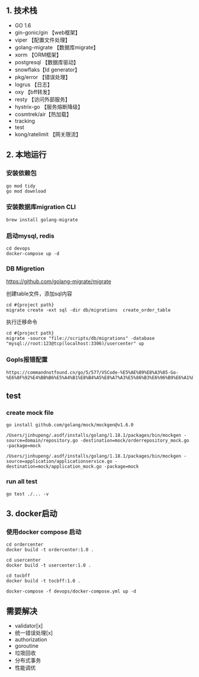 ## 1. 技术栈

- GO 1.6
- gin-gonic/gin 【web框架】
- viper 【配置文件处理】
- golang-migrate 【数据库migrate】
- xorm 【ORM框架】
- postgresql 【数据库驱动】
- snowflaks【Id generator】
- pkg/error 【错误处理】
- logrus 【日志】
- oxy 【bff转发】
- resty 【访问外部服务】
- hystrix-go 【服务熔断降级】
- cosmtrek/air【热加载】
- tracking
- test
- kong/ratelimit 【网关限流】

## 2. 本地运行

### 安装依赖包
```
go mod tidy
go mod download
```

### 安装数据库migration CLI
```
brew install golang-migrate
```

### 启动mysql, redis
```
cd devops
docker-compose up -d
```

### DB Migretion
https://github.com/golang-migrate/migrate

创建table文件，添加sql内容
```
cd #{project path}
migrate create -ext sql -dir db/migrations  create_order_table
```

执行迁移命令
```
cd #{project path}
migrate -source "file://scripts/db/migrations" -database "mysql://root:123@tcp(localhost:3306)/usercenter" up
```

### Gopls报错配置
```
https://commandnotfound.cn/go/5/577/VSCode-%E5%AE%89%E8%A3%85-Go-%E6%8F%92%E4%BB%B6%E5%A4%B1%E8%B4%A5%E8%A7%A3%E5%86%B3%E6%96%B9%E6%A1%88
```

## test

### create mock file
```
go install github.com/golang/mock/mockgen@v1.6.0

/Users/jinhupeng/.asdf/installs/golang/1.18.1/packages/bin/mockgen -source=domain/repository.go -destination=mock/orderrepository_mock.go -package=mock

/Users/jinhupeng/.asdf/installs/golang/1.18.1/packages/bin/mockgen -source=application/applicationservice.go -destination=mock/application_mock.go -package=mock
```

### run all test
```
go test ./... -v
```

## 3. docker启动
### 使用docker compose 启动
```
cd ordercenter
docker build -t ordercenter:1.0 .
```

```
cd usercenter
docker build -t usercenter:1.0 .
```

```
cd tocbff
docker build -t tocbff:1.0 .
```

```
docker-compose -f devops/docker-compose.yml up -d
```

## 需要解决
- validator[x]
- 统一错误处理[x]
- authorization
- goroutine
- 垃圾回收
- 分布式事务
- 性能调优
